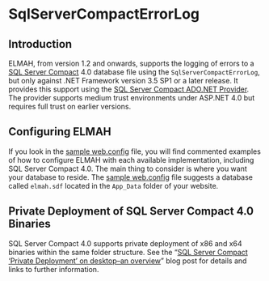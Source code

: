 # SqlServerCompactErrorLog #

## Introduction ##

ELMAH, from version 1.2 and onwards, supports the logging of errors to a [SQL Server Compact](http://www.microsoft.com/sqlserver/en/us/editions/compact.aspx) 4.0 database file using the `SqlServerCompactErrorLog`, but only against .NET Framework version 3.5 SP1 or a later release. It provides this support using the [SQL Server Compact ADO.NET Provider](http://msdn.microsoft.com/en-us/library/system.data.sqlserverce.aspx). The provider supports medium trust environments under ASP.NET 4.0 but requires full trust on earlier versions.

## Configuring ELMAH ##

If you look in the [sample web.config](http://elmah.googlecode.com/svn/tags/REL-1.2-SP1/samples/web.config) file, you will find commented examples of how to configure ELMAH with each available implementation, including SQL Server Compact 4.0. The main thing to consider is where you want your database to reside. The [sample web.config](http://elmah.googlecode.com/svn/tags/REL-1.2-SP1/samples/web.config) file suggests a database called `elmah.sdf` located in the `App_Data` folder of your website.

## Private Deployment of SQL Server Compact 4.0 Binaries ##

SQL Server Compact 4.0 supports private deployment of x86 and x64 binaries within the same folder structure. See the “[SQL Server Compact ‘Private Deployment’ on desktop–an overview](http://erikej.blogspot.com/2010/11/sql-server-compact-private-deployment.html)” blog post for details and links to further information.